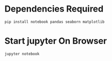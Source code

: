 # Dependencies Required
`pip install notebook pandas seaborn matplotlib`

# Start jupyter On Browser
`jupyter notebook`
